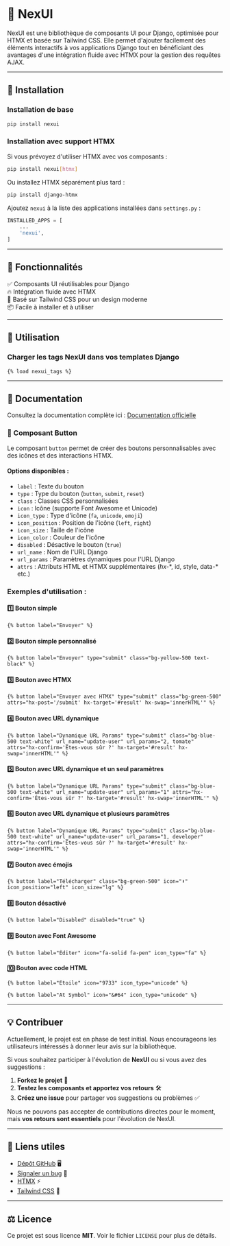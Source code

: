 # 🚀 NexUI

NexUI est une bibliothèque de composants UI pour Django, optimisée pour HTMX et basée sur Tailwind CSS. Elle permet d'ajouter facilement des éléments interactifs à vos applications Django tout en bénéficiant des avantages d'une intégration fluide avec HTMX pour la gestion des requêtes AJAX.

---

## 📌 Installation

### Installation de base
```bash
pip install nexui
```

### Installation avec support HTMX
Si vous prévoyez d'utiliser HTMX avec vos composants :
```bash
pip install nexui[htmx]
```
Ou installez HTMX séparément plus tard :
```bash
pip install django-htmx
```
Ajoutez `nexui` à la liste des applications installées dans `settings.py` :
```python
INSTALLED_APPS = [
    ...
    'nexui',
]
```

---

## 🎨 Fonctionnalités

✅ Composants UI réutilisables pour Django  
🔥 Intégration fluide avec HTMX  
🎨 Basé sur Tailwind CSS pour un design moderne  
📦 Facile à installer et à utiliser  

---

## 🚀 Utilisation

### Charger les tags NexUI dans vos templates Django

```django
{% load nexui_tags %}
```

---

## 📖 Documentation

Consultez la documentation complète ici : [Documentation officielle](https://github.com/huguescodeur/nexui)

### 🔘 Composant Button

Le composant `button` permet de créer des boutons personnalisables avec des icônes et des interactions HTMX.

#### **Options disponibles :**
- `label` : Texte du bouton
- `type` : Type du bouton (`button`, `submit`, `reset`)
- `class` : Classes CSS personnalisées
- `icon` : Icône (supporte Font Awesome et Unicode)
- `icon_type` : Type d'icône (`fa`, `unicode`, `emoji`)
- `icon_position` : Position de l'icône (`left`, `right`)
- `icon_size` : Taille de l'icône
- `icon_color` : Couleur de l'icône
- `disabled` : Désactive le bouton (`true`)
- `url_name` : Nom de l'URL Django
- `url_params` : Paramètres dynamiques pour l'URL Django
- `attrs` : Attributs HTML et HTMX supplémentaires (_hx-_*, id, style, data-\* etc.)

### **Exemples d'utilisation :**

#### 1️⃣ Bouton simple
```django
{% button label="Envoyer" %}
```
#### 2️⃣ Bouton simple personnalisé
```django
{% button label="Envoyer" type="submit" class="bg-yellow-500 text-black" %}
```

#### 3️⃣ Bouton avec HTMX
```django
{% button label="Envoyer avec HTMX" type="submit" class="bg-green-500" attrs="hx-post='/submit' hx-target='#result' hx-swap='innerHTML'" %}
```

#### 4️⃣ Bouton avec URL dynamique
```django
{% button label="Dynamique URL Params" type="submit" class="bg-blue-500 text-white" url_name="update-user" url_params="2, tomate" attrs="hx-confirm='Êtes-vous sûr ?' hx-target='#result' hx-swap='innerHTML'" %}
```

#### 5️⃣ Bouton avec URL dynamique et un seul paramètres 
```django
{% button label="Dynamique URL Params" type="submit" class="bg-blue-500 text-white" url_name="update-user" url_params="1" attrs="hx-confirm='Êtes-vous sûr ?' hx-target='#result' hx-swap='innerHTML'" %}
```

#### 6️⃣ Bouton avec URL dynamique et plusieurs paramètres 
```django
{% button label="Dynamique URL Params" type="submit" class="bg-blue-500 text-white" url_name="update-user" url_params="1, developer" attrs="hx-confirm='Êtes-vous sûr ?' hx-target='#result' hx-swap='innerHTML'" %}
```


#### 7️⃣ Bouton avec émojis
```django
{% button label="Télécharger" class="bg-green-500" icon="⬇️" icon_position="left" icon_size="lg" %}
```

#### 8️⃣ Bouton désactivé
```django
{% button label="Disabled" disabled="true" %}
```

#### 9️⃣ Bouton avec Font Awesome
```django
{% button label="Éditer" icon="fa-solid fa-pen" icon_type="fa" %}
```

#### 🔟 Bouton avec code HTML
```django
{% button label="Étoile" icon="9733" icon_type="unicode" %}
```

```django
{% button label="At Symbol" icon="&#64" icon_type="unicode" %}
```

---

## 💡 Contribuer

Actuellement, le projet est en phase de test initial. Nous encourageons les utilisateurs intéressés à donner leur avis sur la bibliothèque.

Si vous souhaitez participer à l'évolution de **NexUI** ou si vous avez des suggestions :

1. **Forkez le projet** 📌
2. **Testez les composants et apportez vos retours** 🛠️
3. **Créez une issue** pour partager vos suggestions ou problèmes ✅

Nous ne pouvons pas accepter de contributions directes pour le moment, mais **vos retours sont essentiels** pour l'évolution de NexUI.

---

## 🔗 Liens utiles

- [Dépôt GitHub](https://github.com/huguescodeur/nexui) 🖥️
- [Signaler un bug](#) 🐞
- [HTMX](https://htmx.org/) ⚡
- [Tailwind CSS](https://tailwindcss.com/) 🎨

---

## ⚖️ Licence

Ce projet est sous licence **MIT**. Voir le fichier `LICENSE` pour plus de détails.
